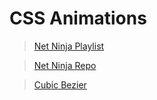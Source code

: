 # CSS Animations

> [Net Ninja Playlist](https://www.youtube.com/playlist?list=PL4cUxeGkcC9iGYgmEd2dm3zAKzyCGDtM5)

> [Net Ninja Repo](https://github.com/iamshaunjp/css-animations-playlist)

> [Cubic Bezier](https://cubic-bezier.com/)